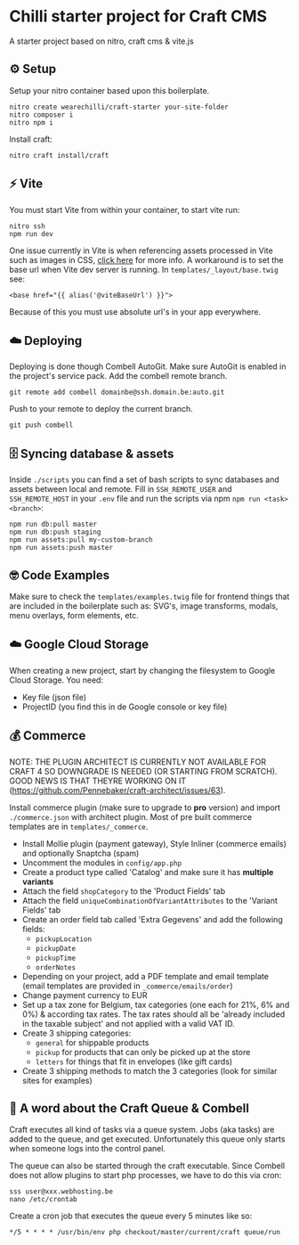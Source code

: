 # Chilli starter project for Craft CMS

A starter project based on nitro, craft cms & vite.js

## ⚙️ Setup
Setup your nitro container based upon this boilerplate. 

    nitro create wearechilli/craft-starter your-site-folder
    nitro composer i
    nitro npm i

Install craft:

    nitro craft install/craft

## ⚡️ Vite

You must start Vite from within your container, to start vite run:

    nitro ssh
    npm run dev

One issue currently in Vite is when referencing assets processed in Vite such as images in CSS, [click here](https://github.com/vitejs/vite/issues/2196) for more info. A workaround is to set the base url when Vite dev server is running. In `templates/_layout/base.twig` see:

    <base href="{{ alias('@viteBaseUrl') }}">

Because of this you  must use absolute url's in your app everywhere.

## ☁️ Deploying

Deploying is done though Combell AutoGit. Make sure AutoGit is enabled in the project's service pack. Add the combell remote branch.

    git remote add combell domainbe@ssh.domain.be:auto.git

Push to your remote to deploy the current branch.

    git push combell

## 🗄 Syncing database & assets

Inside `./scripts` you can find a set of bash scripts to sync databases and assets between local and remote. Fill in `SSH_REMOTE_USER` and `SSH_REMOTE_HOST` in your `.env` file and run the scripts via npm `npm run <task> <branch>`:

    npm run db:pull master
    npm run db:push staging
    npm run assets:pull my-custom-branch
    npm run assets:push master

## 🤓 Code Examples

Make sure to check the `templates/examples.twig` file for frontend things that are included in the boilerplate such as: SVG's, image transforms, modals, menu overlays, form elements, etc.

## ☁️ Google Cloud Storage

When creating a new project, start by changing the filesystem to Google Cloud Storage.
You need:
+ Key file (json file)
+ ProjectID (you find this in de Google console or key file)

## 💰 Commerce
NOTE: THE PLUGIN ARCHITECT IS CURRENTLY NOT AVAILABLE FOR CRAFT 4 SO DOWNGRADE IS NEEDED (OR STARTING FROM SCRATCH). GOOD NEWS IS THAT THEYRE WORKING ON IT (https://github.com/Pennebaker/craft-architect/issues/63).

Install commerce plugin (make sure to upgrade to **pro** version) and import `./commerce.json` with architect plugin. Most of pre built commerce templates are in `templates/_commerce`.

+ Install Mollie plugin (payment gateway), Style Inliner (commerce emails) and optionally Snaptcha (spam)
+ Uncomment the modules in `config/app.php`
+ Create a product type called 'Catalog' and make sure it has **multiple variants**
+ Attach the field `shopCategory` to the 'Product Fields' tab
+ Attach the field `uniqueCombinationOfVariantAttributes` to the 'Variant Fields' tab
+ Create an order field tab called 'Extra Gegevens' and add the following fields:
    - `pickupLocation`
    - `pickupDate`
    - `pickupTime`
    - `orderNotes`
+ Depending on your project, add a PDF template and email template (email templates are provided in `_commerce/emails/order`)
+ Change payment currency to EUR
+ Set up a tax zone for Belgium, tax categories (one each for 21%, 6% and 0%) & according tax rates. The tax rates should all be 'already included in the taxable subject' and not applied with a valid VAT ID.
+ Create 3 shipping categories:
    - `general` for shippable products
    - `pickup` for products that can only be picked up at the store
    - `letters` for things that fit in envelopes (like gift cards)
+ Create 3 shipping methods to match the 3 categories (look for similar sites for examples)

## 🏃 A word about the Craft Queue & Combell

Craft executes all kind of tasks via a queue system. Jobs (aka tasks) are added to the queue, and get executed. Unfortunately this queue only starts when someone logs into the control panel.

The queue can also be started through the craft executable. Since Combell does not allow plugins to start php processes, we have to do this via cron:

    sss user@xxx.webhosting.be
    nano /etc/crontab

Create a cron job that executes the queue every 5 minutes like so:

    */5 * * * * /usr/bin/env php checkout/master/current/craft queue/run
